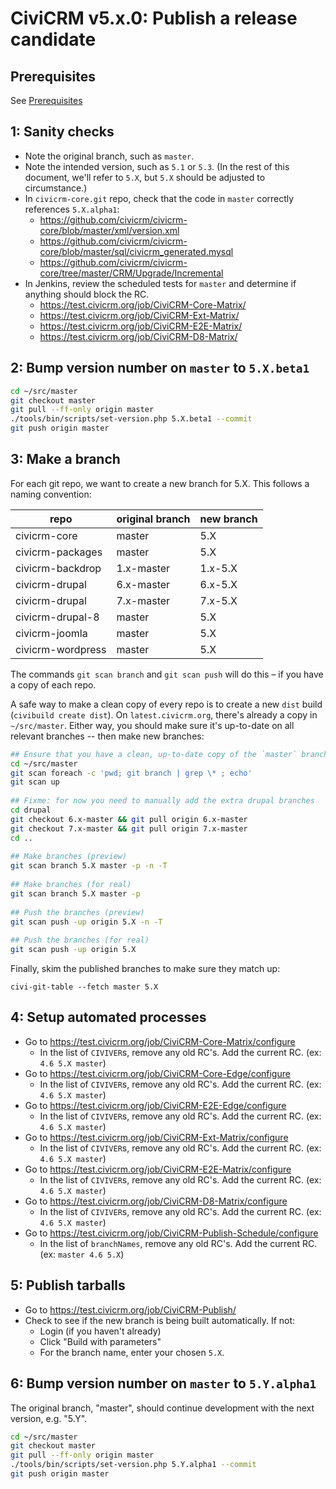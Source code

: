 # CiviCRM v5.x.0: Publish a release candidate

## Prerequisites

See [Prerequisites](any-prereq.md)

## 1: Sanity checks

* Note the original branch, such as `master`.
* Note the intended version, such as `5.1` or `5.3`. (In the rest of this document, we'll refer to `5.X`, but `5.X` should be adjusted to circumstance.)
* In `civicrm-core.git` repo, check that the code in `master` correctly references `5.X.alpha1`:
    * https://github.com/civicrm/civicrm-core/blob/master/xml/version.xml
    * https://github.com/civicrm/civicrm-core/blob/master/sql/civicrm_generated.mysql
    * https://github.com/civicrm/civicrm-core/tree/master/CRM/Upgrade/Incremental
* In Jenkins, review the scheduled tests for `master` and determine if anything should block the RC.
    * https://test.civicrm.org/job/CiviCRM-Core-Matrix/
    * https://test.civicrm.org/job/CiviCRM-Ext-Matrix/
    * https://test.civicrm.org/job/CiviCRM-E2E-Matrix/
    * https://test.civicrm.org/job/CiviCRM-D8-Matrix/

## 2: Bump version number on `master` to `5.X.beta1`

```bash
cd ~/src/master
git checkout master
git pull --ff-only origin master
./tools/bin/scripts/set-version.php 5.X.beta1 --commit
git push origin master
```

## 3: Make a branch

For each git repo, we want to create a new branch for 5.X. This follows a naming convention:

| repo | original branch | new branch |
|------|-----------------|------------|
|civicrm-core|master|5.X|
|civicrm-packages|master|5.X|
|civicrm-backdrop|1.x-master|1.x-5.X|
|civicrm-drupal|6.x-master|6.x-5.X|
|civicrm-drupal|7.x-master|7.x-5.X|
|civicrm-drupal-8|master|5.X|
|civicrm-joomla|master|5.X|
|civicrm-wordpress|master|5.X|

The commands `git scan branch` and `git scan push` will do this – if you have a copy of each repo.

A safe way to make a clean copy of every repo is to create a new `dist` build (`civibuild create dist`). On `latest.civicrm.org`, there's already a copy in `~/src/master`. Either way, you should make sure it's up-to-date on all relevant branches -- then make new branches:

```bash
## Ensure that you have a clean, up-to-date copy of the `master` branch.
cd ~/src/master
git scan foreach -c 'pwd; git branch | grep \* ; echo'
git scan up
 
## Fixme: for now you need to manually add the extra drupal branches
cd drupal
git checkout 6.x-master && git pull origin 6.x-master
git checkout 7.x-master && git pull origin 7.x-master
cd ..
 
## Make branches (preview)
git scan branch 5.X master -p -n -T
 
## Make branches (for real)
git scan branch 5.X master -p
 
## Push the branches (preview)
git scan push -up origin 5.X -n -T
 
## Push the branches (for real)
git scan push -up origin 5.X
```

Finally, skim the published branches to make sure they match up:

```
civi-git-table --fetch master 5.X
```

## 4: Setup automated processes

* Go to https://test.civicrm.org/job/CiviCRM-Core-Matrix/configure
    * In the list of `CIVIVER`s, remove any old RC's. Add the current RC. (ex: `4.6 5.X master`)
* Go to https://test.civicrm.org/job/CiviCRM-Core-Edge/configure
    * In the list of `CIVIVER`s, remove any old RC's. Add the current RC. (ex: `4.6 5.X master`)
* Go to https://test.civicrm.org/job/CiviCRM-E2E-Edge/configure
    * In the list of `CIVIVER`s, remove any old RC's. Add the current RC. (ex: `4.6 5.X master`)
* Go to https://test.civicrm.org/job/CiviCRM-Ext-Matrix/configure
    * In the list of `CIVIVER`s, remove any old RC's. Add the current RC. (ex: `4.6 5.X master`)
* Go to https://test.civicrm.org/job/CiviCRM-E2E-Matrix/configure
    * In the list of `CIVIVER`s, remove any old RC's. Add the current RC. (ex: `4.6 5.X master`)
* Go to https://test.civicrm.org/job/CiviCRM-D8-Matrix/configure
    * In the list of `CIVIVER`s, remove any old RC's. Add the current RC. (ex: `4.6 5.X master`)
* Go to https://test.civicrm.org/job/CiviCRM-Publish-Schedule/configure
    * In the list of `branchNames`, remove any old RC's. Add the current RC. (ex: `master 4.6 5.X`)
   
## 5: Publish tarballs

* Go to https://test.civicrm.org/job/CiviCRM-Publish/
* Check to see if the new branch is being built automatically. If not:
    * Login (if you haven't already)
    * Click "Build with parameters"
    * For the branch name, enter your chosen `5.X`.

## 6: Bump version number on `master` to  `5.Y.alpha1`

The original branch, "master", should continue development with the next version, e.g. "5.Y".

```bash
cd ~/src/master
git checkout master
git pull --ff-only origin master
./tools/bin/scripts/set-version.php 5.Y.alpha1 --commit
git push origin master
```
